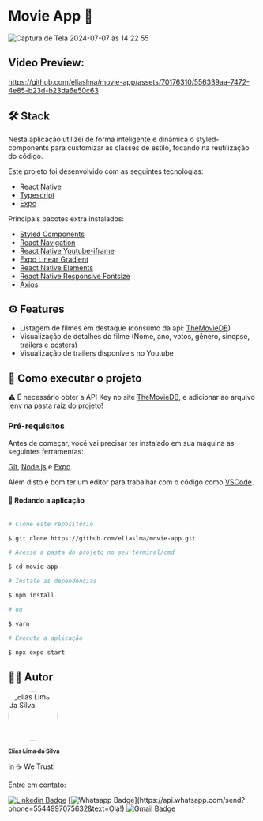 # Movie App 📱

![Captura de Tela 2024-07-07 às 14 22 55](https://github.com/eliaslma/movie-app/assets/70176310/ce649100-5f7a-4e64-83b7-01d0dd71226a)

## Video Preview:
https://github.com/eliaslma/movie-app/assets/70176310/556339aa-7472-4e85-b23d-b23da6e50c63


## 🛠️ Stack
Nesta aplicação utilizei de forma inteligente e dinâmica o styled-components 
para customizar as classes de estilo, focando na reutilização do código.

Este projeto foi desenvolvido com as seguintes tecnologias:

- [React Native](https://reactnative.dev/)
- [Typescript](https://www.typescriptlang.org/)
- [Expo](https://expo.dev/)

Principais pacotes extra instalados:

- [Styled Components](https://styled-components.com/)
- [React Navigation](https://reactnavigation.org/)
- [React Native Youtube-iframe](https://lonelycpp.github.io/react-native-youtube-iframe/)
- [Expo Linear Gradient](https://docs.expo.dev/versions/latest/sdk/linear-gradient/) 
- [React Native Elements](https://reactnativeelements.com/)
- [React Native Responsive Fontsize](https://www.npmjs.com/package/react-native-responsive-fontsize)
- [Axios](https://axios-http.com/ptbr/docs/intro)

## ⚙️ Features

* Listagem de filmes em destaque (consumo da api: [TheMovieDB](https://www.themoviedb.org/))
* Visualização de detalhes do filme (Nome, ano, votos, gênero, sinopse, trailers e posters)
* Visualização de trailers disponíveis no Youtube

## [](https://github.com/eliaslma/movie-app) 🚀 Como executar o projeto

⚠️ É necessário obter a API Key no site [TheMovieDB](https://www.themoviedb.org/), e adicionar ao arquivo .env na pasta raiz do projeto!


### Pré-requisitos

Antes de começar, você vai precisar ter instalado em sua máquina as seguintes ferramentas:

[Git](https://git-scm.com), [Node.js](https://nodejs.org/en/) e [Expo](https://expo.dev).

Além disto é bom ter um editor para trabalhar com o código como [VSCode](https://code.visualstudio.com/).

#### 🧭 Rodando a aplicação

```bash

# Clone este repositório

$ git clone https://github.com/eliaslma/movie-app.git

# Acesse a pasta do projeto no seu terminal/cmd

$ cd movie-app

# Instale as dependências

$ npm install

# ou

$ yarn

# Execute a aplicação

$ npx expo start

```

## [](https://github.com/eliaslma) 👨‍🚀 Autor


<a href="https://github.com/eliaslma">

 <img style="border-radius: 50%;" src="https://avatars.githubusercontent.com/u/70176310?v=4" width="100px;" alt="Elias Lima da Silva"/>

 <br />

 <sub><b>Elias Lima da Silva</b></sub></a>

In ☕ We Trust!

Entre em contato:

[![Linkedin Badge](https://img.shields.io/badge/-LinkedIn-blue?style=for-the-badge&logo=Linkedin&logoColor=white&link=https://www.linkedin.com/in/elias-lima-da-silva-a933a713a/)](https://www.linkedin.com/in/elias-lima-da-silva-a933a713a/)
[![Whatsapp Badge](https://img.shields.io/badge/-Whatsapp-4CA143?style=for-the-badge&labelColor=4CA143&logo=whatsapp&logoColor=white&link=https://api.whatsapp.com/send?phone=5544997075632&text=Olá!)](https://api.whatsapp.com/send?phone=5544997075632&text=Olá!)
[![Gmail Badge](https://img.shields.io/badge/-Gmail-c14438?style=for-the-badge&logo=Gmail&logoColor=white&link=mailto:sci.eliaslima@gmail.com)](mailto:sci.eliaslima@gmail.com)

